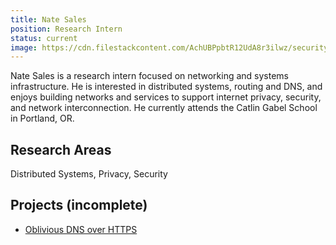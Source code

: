 ```yaml
---
title: Nate Sales
position: Research Intern
status: current
image: https://cdn.filestackcontent.com/AchUBPpbtR12UdA8r3ilwz/security=policy:eyJleHBpcnkiOjIyNTY0MDQ5MzksImNhbGwiOlsicmVhZCIsImNvbnZlcnQiXSwiaGFuZGxlIjoielJ6TVVqd1BSZkdGNktoVDVCMEUifQ==,signature:f4d2ae7ef85cbbc3913a68ac545731a2d4bac97258a7863fd743b6682af66394/cache=expiry:max/resize=w:600,h:600,fit:crop,align:faces/rotate=d:exif/zRzMUjwPRfGF6KhT5B0E
---
```

Nate Sales is a research intern focused on networking and systems infrastructure. He is interested in distributed systems, routing and DNS, and enjoys building networks and services to support internet privacy, security, and network interconnection. He currently attends the Catlin Gabel School in Portland, OR.

## Research Areas 
Distributed Systems, Privacy, Security

## Projects (incomplete)
* [Oblivious DNS over HTTPS](/docs/odns)
